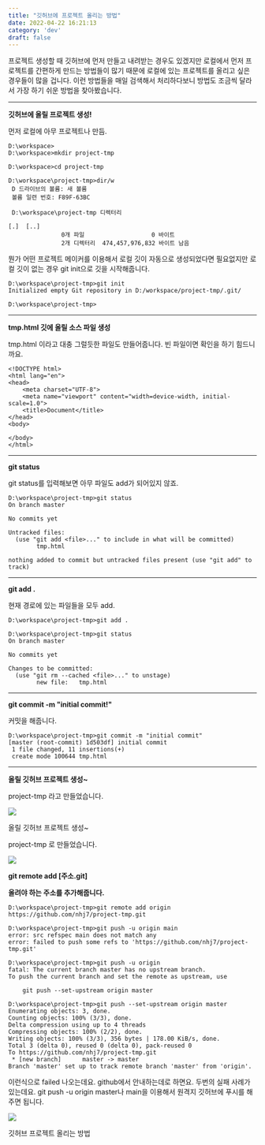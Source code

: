 ```yaml
---
title: "깃허브에 프로젝트 올리는 방법"
date: 2022-04-22 16:21:13
category: 'dev'
draft: false
---
```


프로젝트 생성할 때 깃허브에 먼저 만들고 내려받는 경우도 있겠지만 로컬에서 먼저 프로젝트를 간편하게 만드는 방법들이 많기 때문에 로컬에 있는 프로젝트를 올리고 싶은 경우들이 많을 겁니다. 이런 방법들을 매일 검색해서 처리하다보니 방법도 조금씩 달라서 가장 하기 쉬운 방법을 찾아봤습니다. 

* * *

**깃허브에 올릴 프로젝트 생성!**

먼저 로컬에 아무 프로젝트나 만듬.

    D:\workspace>
    D:\workspace>mkdir project-tmp
    
    D:\workspace>cd project-tmp
    
    D:\workspace\project-tmp>dir/w
     D 드라이브의 볼륨: 새 볼륨
     볼륨 일련 번호: F89F-63BC
    
     D:\workspace\project-tmp 디렉터리
    
    [.]  [..]
                   0개 파일                   0 바이트      
                   2개 디렉터리  474,457,976,832 바이트 남음

뭔가 어떤 프로젝트 메이커를 이용해서 로컬 깃이 자동으로 생성되었다면 필요없지만 로컬 깃이 없는 경우 git init으로 깃을 시작해줍니다. 

    D:\workspace\project-tmp>git init
    Initialized empty Git repository in D:/workspace/project-tmp/.git/
    
    D:\workspace\project-tmp>

* * *

**tmp.html 깃에 올릴 소스 파일 생성** 

tmp.html 이라고 대충 그럴듯한 파일도 만들어줍니다. 빈 파일이면 확인을 하기 힘드니까요. 

    <!DOCTYPE html>
    <html lang="en">
    <head>
        <meta charset="UTF-8">
        <meta name="viewport" content="width=device-width, initial-scale=1.0">
        <title>Document</title>
    </head>
    <body>
        
    </body>
    </html>

* * *

**git status**

git status를 입력해보면 아무 파일도 add가 되어있지 않죠. 

    D:\workspace\project-tmp>git status
    On branch master
    
    No commits yet
    
    Untracked files:
      (use "git add <file>..." to include in what will be committed)
            tmp.html
    
    nothing added to commit but untracked files present (use "git add" to track)

* * *

**git add .**

현재 경로에 있는 파일들을 모두 add.

    D:\workspace\project-tmp>git add .
    
    D:\workspace\project-tmp>git status
    On branch master
    
    No commits yet
    
    Changes to be committed:
      (use "git rm --cached <file>..." to unstage)
            new file:   tmp.html

* * *

**git commit -m "initial commit!"**

커밋을 해줍니다. 

    D:\workspace\project-tmp>git commit -m "initial commit"
    [master (root-commit) 1d503df] initial commit
     1 file changed, 11 insertions(+)
     create mode 100644 tmp.html

* * *

**올릴 깃허브 프로젝트 생성~**

project-tmp 라고 만들었습니다. 

![](https://blog.kakaocdn.net/dn/cQWOxb/btq1XmAZrjD/S9vYRbzNQVR3KVI9YP5sT1/img.png)

올릴 깃허브 프로젝트 생성~

project-tmp 로 만들었습니다. 

![](https://blog.kakaocdn.net/dn/y32t4/btq1V1dlc9S/q9g8BPWs31f4xfF7tcDmik/img.png)

**git remote add \[주소.git\]**

**올려야 하는 주소를 추가해줍니다.**

    D:\workspace\project-tmp>git remote add origin https://github.com/nhj7/project-tmp.git
    
    D:\workspace\project-tmp>git push -u origin main
    error: src refspec main does not match any
    error: failed to push some refs to 'https://github.com/nhj7/project-tmp.git'
    
    D:\workspace\project-tmp>git push -u origin
    fatal: The current branch master has no upstream branch.
    To push the current branch and set the remote as upstream, use
    
        git push --set-upstream origin master
        
    D:\workspace\project-tmp>git push --set-upstream origin master
    Enumerating objects: 3, done.
    Counting objects: 100% (3/3), done.
    Delta compression using up to 4 threads
    Compressing objects: 100% (2/2), done.
    Writing objects: 100% (3/3), 356 bytes | 178.00 KiB/s, done.
    Total 3 (delta 0), reused 0 (delta 0), pack-reused 0
    To https://github.com/nhj7/project-tmp.git
     * [new branch]      master -> master
    Branch 'master' set up to track remote branch 'master' from 'origin'.
    
    

이런식으로 failed 나오는데요. github에서 안내하는데로 하면요. 두번의 실패 사례가 있는데요. git push -u origin master나 main을 이용해서 원격지 깃허브에 푸시를 해주면 됩니다. 

![](https://blog.kakaocdn.net/dn/nLvKW/btq1WeXL2A0/ZTn1IqVGKd6zUI425g5Kg0/img.png)

깃허브 프로젝트 올리는 방법
